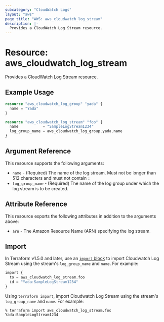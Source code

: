 ```yaml
---
subcategory: "CloudWatch Logs"
layout: "aws"
page_title: "AWS: aws_cloudwatch_log_stream"
description: |-
  Provides a CloudWatch Log Stream resource.
---
```


# Resource: aws_cloudwatch_log_stream

Provides a CloudWatch Log Stream resource.

## Example Usage

```terraform
resource "aws_cloudwatch_log_group" "yada" {
  name = "Yada"
}

resource "aws_cloudwatch_log_stream" "foo" {
  name           = "SampleLogStream1234"
  log_group_name = aws_cloudwatch_log_group.yada.name
}
```

## Argument Reference

This resource supports the following arguments:

* `name` - (Required) The name of the log stream. Must not be longer than 512 characters and must not contain `:`
* `log_group_name` - (Required) The name of the log group under which the log stream is to be created.

## Attribute Reference

This resource exports the following attributes in addition to the arguments above:

* `arn` - The Amazon Resource Name (ARN) specifying the log stream.

## Import

In Terraform v1.5.0 and later, use an [`import` block](https://developer.hashicorp.com/terraform/language/import) to import Cloudwatch Log Stream using the stream's `log_group_name` and `name`. For example:

```terraform
import {
  to = aws_cloudwatch_log_stream.foo
  id = "Yada:SampleLogStream1234"
}
```

Using `terraform import`, import Cloudwatch Log Stream using the stream's `log_group_name` and `name`. For example:

```console
% terraform import aws_cloudwatch_log_stream.foo Yada:SampleLogStream1234
```
